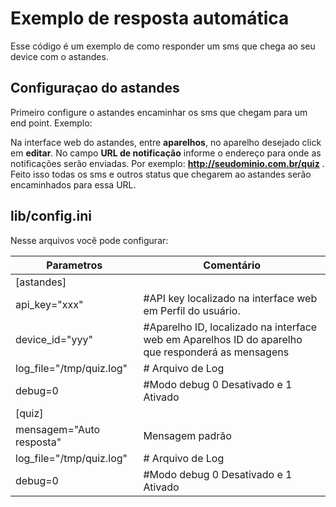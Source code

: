 **Exemplo de resposta automática**
==============
Esse código é um exemplo de como responder um sms que chega ao seu device com o astandes. 
 

**Configuraçao do astandes**
---------------
Primeiro configure o astandes encaminhar os sms que chegam para um end point.
Exemplo:

 Na interface web do astandes, entre **aparelhos**, no aparelho desejado  click em **editar**. No campo **URL de notificação** informe o endereço para onde as notificações serão enviadas. Por exemplo: **http://seudominio.com.br/quiz** . Feito isso todas os sms e outros status que chegarem ao astandes serão encaminhados para essa URL. 
 

**lib/config.ini**
------------
Nesse arquivos você pode configurar:

|Parametros|Comentário|
--------------|--------------|
|[astandes]||
|api_key="xxx" |#API key  localizado na interface web em Perfil do usuário.
|device_id="yyy"| #Aparelho ID, localizado na interface web em Aparelhos ID do aparelho que responderá as mensagens 
|log_file="/tmp/quiz.log"| # Arquivo de Log
|debug=0|  #Modo debug 0 Desativado e 1 Ativado
|[quiz]|
|mensagem="Auto resposta"|Mensagem padrão
|log_file="/tmp/quiz.log"| # Arquivo de Log
|debug=0| #Modo debug 0 Desativado e 1 Ativado


